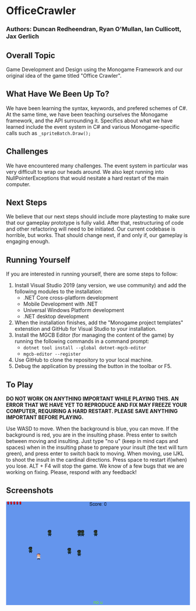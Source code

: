 # OfficeCrawler
### Authors: Duncan Redheendran, Ryan O'Mullan, Ian Cullicott, Jax Gerlich
## Overall Topic
Game Development and Design using the Monogame Framework and our original idea of the game titled "Office Crawler".

## What Have We Been Up To?
We have been learning the syntax, keywords, and prefered schemes of C#. At the same time, we have been teaching ourselves the Monogame framework, and the API surrounding it. Specifics about what we have learned include the event system in C# and various Monogame-specific calls such as `_spriteBatch.Draw();`

## Challenges
We have encountered many challenges. The event system in particular was very difficult to wrap our heads around. We also kept running into NullPointerExceptions that would nesitate a hard restart of the main computer.

## Next Steps
We believe that our next steps should include more playtesting to make sure that our gameplay prototype is fully valid. After that, restructuring of code and other refactoring will need to be initiated. Our current codebase is horrible, but works. That should change next, if and only if, our gameplay is engaging enough.

## Running Yourself
If you are interested in running yourself, there are some steps to follow:
1. Install Visual Studio 2019 (any version, we use community) and add the following modules to the installation:
    * .NET Core cross-platform development
    * Mobile Development with .NET
    * Universal Windows Platform development
    * .NET desktop development
2. When the installation finishes, add the "Monogame project templates" extenstion and GitHub for Visual Studio to your installation.
3. Install the MGCB Editor (for managing the content of the game) by running the following commands in a command prompt:
    * `dotnet tool install --global dotnet-mgcb-editor`
    * `mgcb-editor --register`
4. Use GitHub to clone the repository to your local machine.
5. Debug the application by pressing the button in the toolbar or F5.

## To Play
**DO NOT WORK ON ANYTHING IMPORTANT WHILE PLAYING THIS. AN ERROR THAT WE HAVE YET TO REPRODUCE AND FIX MAY FREEZE YOUR COMPUTER, REQUIRING A HARD RESTART. PLEASE SAVE ANYTHING IMPORTANT BEFORE PLAYING.**

Use WASD to move. When the background is blue, you can move. If the background is red, you are in the insulting phase. Press enter to switch between moving and insulting. Just type "no u" (keep in mind caps and spaces) when in the insulting phase to prepare your insult (the text will turn green), and press enter to switch back to moving. When moving, use IJKL to shoot the insult in the cardinal directions. Press space to restart if(when) you lose. ALT + F4 will stop the game. We know of a few bugs that we are working on fixing. Please, respond with any feedback! 

## Screenshots
![AltText](https://github.com/Pillber/OfficeCrawler/blob/master/OfficeCrawlerProgress1.png?raw=true "A screenshot of the gameplay")

